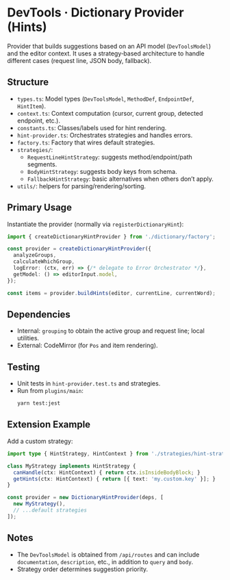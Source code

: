 # DevTools · Dictionary Provider (Hints)

Provider that builds suggestions based on an API model (`DevToolsModel`) and the editor context. It uses a strategy‑based architecture to handle different cases (request line, JSON body, fallback).

## Structure

- `types.ts`: Model types (`DevToolsModel`, `MethodDef`, `EndpointDef`, `HintItem`).
- `context.ts`: Context computation (cursor, current group, detected endpoint, etc.).
- `constants.ts`: Classes/labels used for hint rendering.
- `hint-provider.ts`: Orchestrates strategies and handles errors.
- `factory.ts`: Factory that wires default strategies.
- `strategies/`:
  - `RequestLineHintStrategy`: suggests method/endpoint/path segments.
  - `BodyHintStrategy`: suggests body keys from schema.
  - `FallbackHintStrategy`: basic alternatives when others don’t apply.
- `utils/`: helpers for parsing/rendering/sorting.

## Primary Usage

Instantiate the provider (normally via `registerDictionaryHint`):

```ts
import { createDictionaryHintProvider } from './dictionary/factory';

const provider = createDictionaryHintProvider({
  analyzeGroups,
  calculateWhichGroup,
  logError: (ctx, err) => {/* delegate to Error Orchestrator */},
  getModel: () => editorInput.model,
});

const items = provider.buildHints(editor, currentLine, currentWord);
```

## Dependencies

- Internal: `grouping` to obtain the active group and request line; local utilities.
- External: CodeMirror (for `Pos` and item rendering).

## Testing

- Unit tests in `hint-provider.test.ts` and strategies.
- Run from `plugins/main`:
  ```bash
  yarn test:jest
  ```

## Extension Example

Add a custom strategy:

```ts
import type { HintStrategy, HintContext } from './strategies/hint-strategy';

class MyStrategy implements HintStrategy {
  canHandle(ctx: HintContext) { return ctx.isInsideBodyBlock; }
  getHints(ctx: HintContext) { return [{ text: 'my.custom.key' }]; }
}

const provider = new DictionaryHintProvider(deps, [
  new MyStrategy(),
  // ...default strategies
]);
```

## Notes

- The `DevToolsModel` is obtained from `/api/routes` and can include `documentation`, `description`, etc., in addition to `query` and `body`.
- Strategy order determines suggestion priority.

